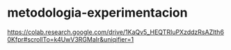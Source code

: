 # metodologia-experimentacion

https://colab.research.google.com/drive/1KaQv5_HEQTRIuPXzddzRsAZlth60Kfpr#scrollTo=k4UwV3RGMaIr&uniqifier=1

